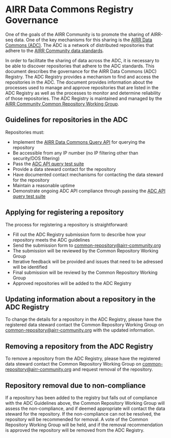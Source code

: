 # AIRR Data Commons Registry Governance

One of the goals of the AIRR Community is to promote the sharing of AIRR-seq data. One of the
key mechanisms for this sharing is the [AIRR Data Commons (ADC)](https://docs.airr-community.org/en/latest/adc/adc.html).
The ADC is a network of distributed repositories that adhere to the [AIRR Community data
standards](https://docs.airr-community.org/en/latest/standards/overview.html).

In order to facilitate the sharing of data across the ADC, it is necessary to be able to discover repositories
that adhere to the ADC standards. This document describes the governance for the AIRR Data Commons (ADC) Registry. 
The ADC Registry provides a mechanism to find and access the repositories in the ADC.
The document provides information about the processes used to manage and approve repositories that
are listed in the ADC Registry as well as the processes to monitor and determine reliability
of those repositories. The ADC Registry is maintained and managed by the [AIRR Community 
Common Repository Working Group](https://www.antibodysociety.org/the-airr-community/airr-working-groups/repository/).

## Guidelines for repositories in the ADC

Repositories must:
- Implement the [AIRR Data Commons Query API](https://docs.airr-community.org/en/latest/api/adc_api_overview.html) for querying the repository
- Be accessible from any IP number (no IP filtering other than security/DOS filtering)
- Pass the [ADC API query test suite](https://github.com/airr-community/adc-api-tests)
- Provide a data steward contact for the repository
- Have documented contact mechanisms for contacting the data steward for the repository
- Maintain a reasonable uptime
- Demonstrate ongoing ADC API compliance through passing the [ADC API query test suite](https://github.com/airr-community/adc-api-tests)

## Applying for registering a repository

The process for registering a repository is straightforward:

- Fill out the ADC Registry submission form to describe how your repository meets the ADC guidelines
- Send the submission form to common-repository@airr-community.org
- The submission will be reviewed by the Common Repository Working Group
- Iterative feedback will be provided and issues that need to be adressed will be identified
- Final submission will be reviewd by the Common Repository Working Group
- Approved repositories will be added to the ADC Registry

## Updating information about a repository in the ADC Registry

To change the details for a repository in the ADC Registry, please have the registered data steward contact the
Common Repository Working Group on common-repository@airr-community.org with the updated information.

## Removing a repository from the ADC Registry

To remove a repository from the ADC Registry, please have the registered data steward contact the
Common Repository Working Group on common-repository@airr-community.org and request removal of the
repository.

## Repository removal due to non-compliance

If a repository has been added to the registry but falls out of compliance with the ADC Guidelines above,
the Common Repository Working Group will assess the non-compliance, and if deemed appropriate will contact
the data steward for the repository. If the non-compliance can not be resolved, the repository will be
recommended for removal. A vote of the Common Repository Working Group will be held, and if the removal
recommendation is approved the repository will be removed from the ADC Registry.


